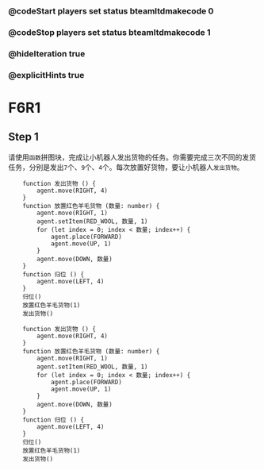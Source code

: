 ### @codeStart players set status bteamltdmakecode 0
### @codeStop players set status bteamltdmakecode 1


### @hideIteration true
### @explicitHints true

# F6R1

## Step 1
请使用```函数```拼图块，完成让小机器人发出货物的任务。你需要完成三次不同的发货任务，分别是发出``7``个、``9``个、``4``个。每次放置好货物，要让小机器人``发出货物``。

```ghost
    function 发出货物 () {
        agent.move(RIGHT, 4)
    }
    function 放置红色羊毛货物 (数量: number) {
        agent.move(RIGHT, 1)
        agent.setItem(RED_WOOL, 数量, 1)
        for (let index = 0; index < 数量; index++) {
            agent.place(FORWARD)
            agent.move(UP, 1)
        }
        agent.move(DOWN, 数量)
    }
    function 归位 () {
        agent.move(LEFT, 4)
    }
    归位()
    放置红色羊毛货物(1)
    发出货物()

```
```template
    function 发出货物 () {
        agent.move(RIGHT, 4)
    }
    function 放置红色羊毛货物 (数量: number) {
        agent.move(RIGHT, 1)
        agent.setItem(RED_WOOL, 数量, 1)
        for (let index = 0; index < 数量; index++) {
            agent.place(FORWARD)
            agent.move(UP, 1)
        }
        agent.move(DOWN, 数量)
    }
    function 归位 () {
        agent.move(LEFT, 4)
    }
    归位()
    放置红色羊毛货物(1)
    发出货物()

```

```package
```
